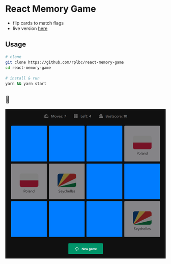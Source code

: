 # React Memory Game

- flip cards to match flags
- live version [here](https://rplbc.github.io/react-memory-game/)

## Usage

```bash
# clone
git clone https://github.com/rplbc/react-memory-game
cd react-memory-game

# install & run
yarn && yarn start
```

## 👀

![Screenshot](screenshot.png)
